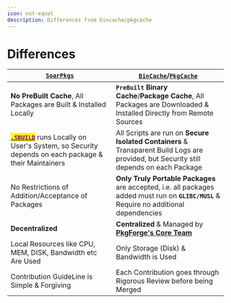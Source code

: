 ```yaml
---
icon: not-equal
description: Differences from bincache/pkgcache
---
```


# Differences

| [**`SoarPkgs`**](https://github.com/pkgforge/soarpkgs)                                                                                                      | [**`BinCache`**](https://github.com/pkgforge/bincache)/[**`PkgCache`**](https://github.com/pkgforge/pkgcache)                            |
| ----------------------------------------------------------------------------------------------------------------------------------------------------------- | ---------------------------------------------------------------------------------------------------------------------------------------- |
| **No PreBuilt Cache**, All Packages are Built & Installed Locally                                                                                           | **`PreBuilt`** **Binary Cache**/**Package Cache**, All Packages are Downloaded & Installed Directly from Remote Sources                  |
| [<mark style="color:purple;">**`.SBUILD`**</mark>](broken-reference) runs Locally on User's System, so Security depends on each package & their Maintainers | All Scripts are run on **Secure Isolated Containers** & Transparent Build Logs are provided, but Security still depends on each Package  |
| No Restrictions of Addition/Acceptance of Packages                                                                                                          | **Only Truly Portable Packages** are accepted, i.e. all packages added must run on **`GLIBC/MUSL`** & Require no additional dependencies |
| **Decentralized**                                                                                                                                           | **Centralized** & Managed by [**PkgForge's Core Team**](../../orgs/pkgforge-core/people.md)                                              |
| Local Resources like CPU, MEM, DISK, Bandwidth etc Are Used                                                                                                 | Only Storage (Disk) & Bandwidth is Used                                                                                                  |
| Contribution GuideLine is Simple & Forgiving                                                                                                                | Each Contribution goes through Rigorous Review before being Merged                                                                       |
